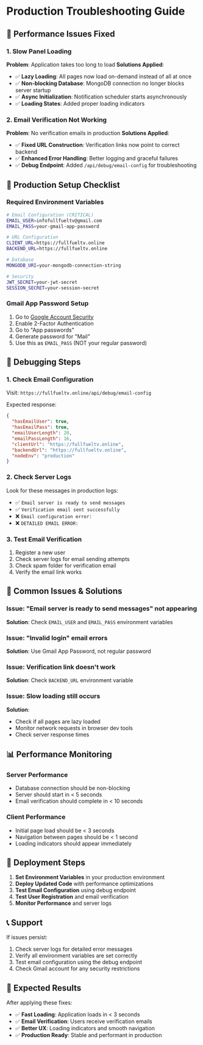 # Production Troubleshooting Guide

## 🚀 Performance Issues Fixed

### 1. Slow Panel Loading
**Problem**: Application takes too long to load
**Solutions Applied**:
- ✅ **Lazy Loading**: All pages now load on-demand instead of all at once
- ✅ **Non-blocking Database**: MongoDB connection no longer blocks server startup
- ✅ **Async Initialization**: Notification scheduler starts asynchronously
- ✅ **Loading States**: Added proper loading indicators

### 2. Email Verification Not Working
**Problem**: No verification emails in production
**Solutions Applied**:
- ✅ **Fixed URL Construction**: Verification links now point to correct backend
- ✅ **Enhanced Error Handling**: Better logging and graceful failures
- ✅ **Debug Endpoint**: Added `/api/debug/email-config` for troubleshooting

## 🔧 Production Setup Checklist

### Required Environment Variables
```bash
# Email Configuration (CRITICAL)
EMAIL_USER=infofullfueltv@gmail.com
EMAIL_PASS=your-gmail-app-password

# URL Configuration
CLIENT_URL=https://fullfueltv.online
BACKEND_URL=https://fullfueltv.online

# Database
MONGODB_URI=your-mongodb-connection-string

# Security
JWT_SECRET=your-jwt-secret
SESSION_SECRET=your-session-secret
```

### Gmail App Password Setup
1. Go to [Google Account Security](https://myaccount.google.com/security)
2. Enable 2-Factor Authentication
3. Go to "App passwords"
4. Generate password for "Mail"
5. Use this as `EMAIL_PASS` (NOT your regular password)

## 🐛 Debugging Steps

### 1. Check Email Configuration
Visit: `https://fullfueltv.online/api/debug/email-config`

Expected response:
```json
{
  "hasEmailUser": true,
  "hasEmailPass": true,
  "emailUserLength": 20,
  "emailPassLength": 16,
  "clientUrl": "https://fullfueltv.online",
  "backendUrl": "https://fullfueltv.online",
  "nodeEnv": "production"
}
```

### 2. Check Server Logs
Look for these messages in production logs:
- ✅ `Email server is ready to send messages`
- ✅ `Verification email sent successfully`
- ❌ `Email configuration error:`
- ❌ `DETAILED EMAIL ERROR:`

### 3. Test Email Verification
1. Register a new user
2. Check server logs for email sending attempts
3. Check spam folder for verification email
4. Verify the email link works

## 🚨 Common Issues & Solutions

### Issue: "Email server is ready to send messages" not appearing
**Solution**: Check `EMAIL_USER` and `EMAIL_PASS` environment variables

### Issue: "Invalid login" email errors
**Solution**: Use Gmail App Password, not regular password

### Issue: Verification link doesn't work
**Solution**: Check `BACKEND_URL` environment variable

### Issue: Slow loading still occurs
**Solution**: 
- Check if all pages are lazy loaded
- Monitor network requests in browser dev tools
- Check server response times

## 📊 Performance Monitoring

### Server Performance
- Database connection should be non-blocking
- Server should start in < 5 seconds
- Email verification should complete in < 10 seconds

### Client Performance
- Initial page load should be < 3 seconds
- Navigation between pages should be < 1 second
- Loading indicators should appear immediately

## 🔄 Deployment Steps

1. **Set Environment Variables** in your production environment
2. **Deploy Updated Code** with performance optimizations
3. **Test Email Configuration** using debug endpoint
4. **Test User Registration** and email verification
5. **Monitor Performance** and server logs

## 📞 Support

If issues persist:
1. Check server logs for detailed error messages
2. Verify all environment variables are set correctly
3. Test email configuration using the debug endpoint
4. Check Gmail account for any security restrictions

## 🎯 Expected Results

After applying these fixes:
- ✅ **Fast Loading**: Application loads in < 3 seconds
- ✅ **Email Verification**: Users receive verification emails
- ✅ **Better UX**: Loading indicators and smooth navigation
- ✅ **Production Ready**: Stable and performant in production
